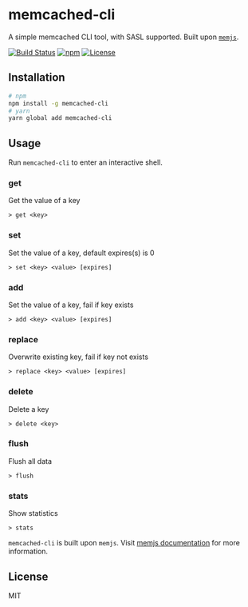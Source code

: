 # memcached-cli

A simple memcached CLI tool, with SASL supported. Built upon [`memjs`](https://github.com/alevy/memjs).

[![Build Status](https://travis-ci.org/pd4d10/memcached-cli.svg?branch=master)](https://travis-ci.org/pd4d10/memcached-cli)
[![npm](https://img.shields.io/npm/v/memcached-cli.svg)](https://www.npmjs.com/package/memcached-cli)
[![License](https://img.shields.io/npm/l/memcached-cli.svg)](https://www.npmjs.com/package/memcached-cli)

## Installation

```sh
# npm
npm install -g memcached-cli
# yarn
yarn global add memcached-cli
```

## Usage

Run `memcached-cli` to enter an interactive shell.

### get

Get the value of a key

`> get <key>`

### set

Set the value of a key, default expires(s) is 0

`> set <key> <value> [expires]`

### add

Set the value of a key, fail if key exists

`> add <key> <value> [expires]`

### replace

Overwrite existing key, fail if key not exists

`> replace <key> <value> [expires]`

### delete

Delete a key

`> delete <key>`

### flush

Flush all data

`> flush`

### stats

Show statistics

`> stats`

`memcached-cli` is built upon `memjs`. Visit [memjs documentation](http://alevy.github.io/memjs/) for more information.

## License

MIT
